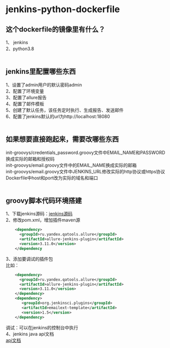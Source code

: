 # jenkins-python-dockerfile

## 这个dockerfile的镜像里有什么？
1、 jenkins</br>
2、python3.8</br>
</br>
## jenkins里配置哪些东西
1、设置了admin用户的默认密码admin </br>
2、配置了环境变量</br>
3、配置了allure报告</br>
4、配置了邮件模板</br>
5、创建了默认任务，该任务定时执行、生成报告、发送邮件</br>
6、配置了jenkins默认的url为http://localhost:18080</br>
</br>
## 如果想要直接跑起来，需要改哪些东西
init-groovys/credentials_password.groovy文件中EMAIL_NAME和PASSWORD换成实际的邮箱和授权码</br>
init-groovys/email.groovy文件中的EMAIL_NAME换成实际的邮箱</br>
init-groovys/email.groovy文件中JENKINS_URL修改实际的http协议或https协议</br>
Dockerfile中host和port改为实际的域名和端口</br>
</br>
## groovy脚本代码环境搭建
1、下载jenkins源码：[jenkins源码](https://github.com/jenkinsci/jenkins)</br>
2、修改pom.xml，增加插件maven源</br>
``` xml
    <dependency>
      <groupId>ru.yandex.qatools.allure</groupId>
      <artifactId>allure-jenkins-plugin</artifactId>
      <version>3.11.0</version>
    </dependency
```
3、添加要调试的插件包</br>
比如：
``` xml
    <dependency>
      <groupId>ru.yandex.qatools.allure</groupId>
      <artifactId>allure-jenkins-plugin</artifactId>
      <version>3.11.0</version>
    </dependency>
    <dependency>
       <groupId>org.jenkinsci.plugins</groupId>
       <artifactId>emailext-template</artifactId>
       <version>1.5</version>
    </dependency>
```
调试：可以在jenkins的控制台中执行</br>
4、jenkins java api文档</br>
[api文档](https://javadoc.jenkins.io)
